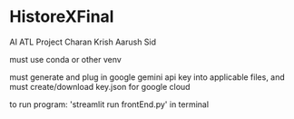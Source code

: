 # HistoreXFinal
AI ATL Project Charan Krish Aarush Sid

must use conda or other venv

must generate and plug in google gemini api key into applicable files, and must create/download key.json for google cloud

to run program: 'streamlit run frontEnd.py' in terminal
